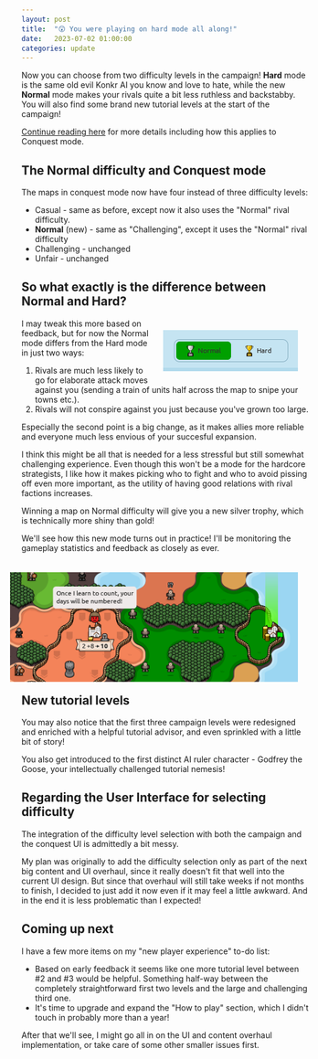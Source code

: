 ```yaml
---
layout: post
title:  "😲 You were playing on hard mode all along!"
date:   2023-07-02 01:00:00
categories: update
---
```


Now you can choose from two difficulty levels in the campaign! **Hard** mode is the same old evil Konkr AI you know and love to hate,
while the new **Normal** mode makes your rivals quite a bit less ruthless and backstabby. You will also find some brand new tutorial levels at the start of the campaign!

[Continue reading here](/update/2023/07/02/new-tutorial.html) for more details including how this applies to Conquest mode.

<!-- excerpt-end -->

## The Normal difficulty and Conquest mode

The maps in conquest mode now have four instead of three difficulty levels:
* Casual - same as before, except now it also uses the "Normal" rival difficulty.
* **Normal** (new) - same as "Challenging", except it uses the "Normal" rival difficulty
* Challenging - unchanged
* Unfair - unchanged

## So what exactly is the difference between Normal and Hard?

<img style="clear:right; float:right; margin:20px" src="/img/blog/difficulty-slider.png"/> 

I may tweak this more based on feedback, but for now the Normal mode differs from the Hard mode in just two ways:

1. Rivals are much less likely to go for elaborate attack moves against you (sending a train of units half across the map to snipe your towns etc.).
2. Rivals will not conspire against you just because you've grown too large.

Especially the second point is a big change, as it makes allies more reliable and everyone much less envious of your succesful expansion.

I think this might be all that is needed for a less stressful but still somewhat challenging experience. Even though this won't be
a mode for the hardcore strategists, I like how it makes picking who to fight and who to avoid pissing off even more important, 
as the utility of having good relations with rival factions increases.

Winning a map on Normal difficulty will give you a new silver trophy, which is technically more shiny than gold!

We'll see how this new mode turns out in practice! I'll be monitoring the gameplay statistics and feedback as closely as ever.

<img style="clear:right; float:right; margin:20px" src="/img/blog/tutorial-screenshot.png"/>

## New tutorial levels

You may also notice that the first three campaign levels were redesigned and enriched with a helpful tutorial advisor,
and even sprinkled with a little bit of story!

You also get introduced to the first distinct AI ruler character - Godfrey the Goose, your intellectually challenged tutorial nemesis!

## Regarding the User Interface for selecting difficulty

The integration of the difficulty level selection with both the campaign and the conquest UI is admittedly a bit messy.

My plan was originally to add the difficulty selection only as part of the next big content and UI overhaul, since it really doesn't fit that well
into the current UI design. But since that overhaul will still take weeks if not months to finish, I decided to just add it now even if it may
feel a little awkward. And in the end it is less problematic than I expected!  

## Coming up next

I have a few more items on my "new player experience" to-do list:
* Based on early feedback it seems like one more tutorial level between #2 and #3 would be helpful. Something half-way between the completely straightforward first two levels and the large and challenging third one.
* It's time to upgrade and expand the "How to play" section, which I didn't touch in probably more than a year!

After that we'll see, I might go all in on the UI and content overhaul implementation, or take care of some other smaller issues first.

